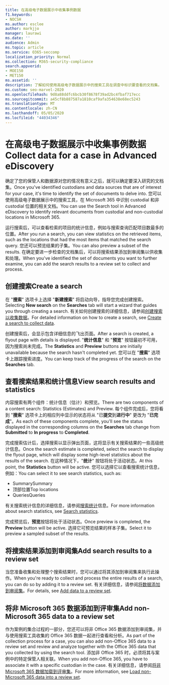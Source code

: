 ```yaml
---
title: 在高级电子数据展示中收集事例数据
f1.keywords:
- NOCSH
ms.author: esclee
author: markjjo
manager: laurawi
ms.date: ''
audience: Admin
ms.topic: article
ms.service: O365-seccomp
localization_priority: Normal
ms.collection: M365-security-compliance
search.appverid:
- MOE150
- MET150
ms.assetid: ''
description: 了解如何使用高级电子数据展示中的搜索工具在调查中标识要查看的文档集。
ms.custom: seo-marvel-2020
ms.openlocfilehash: 9d8a88ddfc6bcb30f8678f39ad2bc4fbaf717ecc
ms.sourcegitcommit: a45cf8b887587a1810caf9afa354638e68ec5243
ms.translationtype: MT
ms.contentlocale: zh-CN
ms.lasthandoff: 05/05/2020
ms.locfileid: "44034346"
---
```

# <a name="collect-data-for-a-case-in-advanced-ediscovery"></a><span data-ttu-id="0c713-103">在高级电子数据展示中收集事例数据</span><span class="sxs-lookup"><span data-stu-id="0c713-103">Collect data for a case in Advanced eDiscovery</span></span>

<span data-ttu-id="0c713-104">确定了您的保管人和数据源对您的情况有意义之后，就可以确定要深入研究的文档集。</span><span class="sxs-lookup"><span data-stu-id="0c713-104">Once you've identified custodians and data sources that are of interest for your case, it's time to identify the set of documents to delve into.</span></span> <span data-ttu-id="0c713-105">您可以使用高级电子数据展示中的搜索工具，在 Microsoft 365 中识别 custodial 和非 custodial 位置的相关文档。</span><span class="sxs-lookup"><span data-stu-id="0c713-105">You can use the Search tool in Advanced eDiscovery to identify relevant documents from custodial and non-custodial locations in Microsoft 365.</span></span>

<span data-ttu-id="0c713-106">运行搜索后，可以查看检索的项目的统计信息，例如与搜索查询匹配项目数最多的位置。</span><span class="sxs-lookup"><span data-stu-id="0c713-106">After you run a search, you can view statistics on the retrieved items, such as the locations that had the most items that matched the search query.</span></span> <span data-ttu-id="0c713-107">您还可以预览结果的子集。</span><span class="sxs-lookup"><span data-stu-id="0c713-107">You can also preview a subset of the results.</span></span> <span data-ttu-id="0c713-108">在确定要进一步检查的文档集后，可以将搜索结果添加到审阅集以供收集和处理。</span><span class="sxs-lookup"><span data-stu-id="0c713-108">When you've identified the set of documents you want to further examine, you can add the search results to a review set to collect and process.</span></span>

## <a name="create-a-search"></a><span data-ttu-id="0c713-109">创建搜索</span><span class="sxs-lookup"><span data-stu-id="0c713-109">Create a search</span></span>

<span data-ttu-id="0c713-110">在 "**搜索**" 选项卡上选择 "**新建搜索**" 将启动向导，指导您完成创建搜索。</span><span class="sxs-lookup"><span data-stu-id="0c713-110">Selecting **New search** on the **Searches** tab will start a wizard that guides you through creating a search.</span></span> <span data-ttu-id="0c713-111">有关如何创建搜索的详细信息，请参阅[创建搜索以收集数据](create-search-to-collect-data.md)。</span><span class="sxs-lookup"><span data-stu-id="0c713-111">For detailed information on how to create a search, see [Create a search to collect data](create-search-to-collect-data.md).</span></span>

<span data-ttu-id="0c713-112">创建搜索后，会显示包含详细信息的飞出页面。</span><span class="sxs-lookup"><span data-stu-id="0c713-112">After a search is created, a flyout page with details is displayed.</span></span> <span data-ttu-id="0c713-113">"**统计信息**" 和 "**预览**" 按钮最初不可用，因为搜索尚未完成。</span><span class="sxs-lookup"><span data-stu-id="0c713-113">The **Statistics** and **Preview** buttons are initially unavailable because the search hasn't completed yet.</span></span> <span data-ttu-id="0c713-114">您可以在 "**搜索**" 选项卡上跟踪搜索进度。</span><span class="sxs-lookup"><span data-stu-id="0c713-114">You can keep track of the progress of the search on the **Searches** tab.</span></span>

## <a name="view-search-results-and-statistics"></a><span data-ttu-id="0c713-115">查看搜索结果和统计信息</span><span class="sxs-lookup"><span data-stu-id="0c713-115">View search results and statistics</span></span>

<span data-ttu-id="0c713-116">内容搜索有两个组件：统计信息（估计）和预览。</span><span class="sxs-lookup"><span data-stu-id="0c713-116">There are two components of a content search: Statistics (Estimates) and Preview.</span></span> <span data-ttu-id="0c713-117">每个组件完成后，您将看到 "**搜索**" 选项卡上的相应列中显示的状态将从 "已**提交**到**进行中**" 更改为 "**已完成**"。</span><span class="sxs-lookup"><span data-stu-id="0c713-117">As each of these components complete, you'll see the status displayed in the corresponding columns on the **Searches** tab change from **Submitted** to **In progress** to **Completed**.</span></span>

<span data-ttu-id="0c713-118">完成搜索估计后，选择搜索以显示弹出页面，这将显示有关搜索结果的一些高级统计信息。</span><span class="sxs-lookup"><span data-stu-id="0c713-118">Once the search estimate is completed, select the search to display the flyout page, which will display some high-level statistics about the results of the search.</span></span> <span data-ttu-id="0c713-119">在这种情况下，"**统计**" 按钮将处于活动状态。</span><span class="sxs-lookup"><span data-stu-id="0c713-119">At this point, the **Statistics** button will be active.</span></span> <span data-ttu-id="0c713-120">您可以选择它以查看搜索统计信息，例如：</span><span class="sxs-lookup"><span data-stu-id="0c713-120">You can select it to see search statistics, such as:</span></span>

- <span data-ttu-id="0c713-121">Summary</span><span class="sxs-lookup"><span data-stu-id="0c713-121">Summary</span></span>
- <span data-ttu-id="0c713-122">顶部位置</span><span class="sxs-lookup"><span data-stu-id="0c713-122">Top locations</span></span>
- <span data-ttu-id="0c713-123">Queries</span><span class="sxs-lookup"><span data-stu-id="0c713-123">Queries</span></span>

<span data-ttu-id="0c713-124">有关搜索统计信息的详细信息，请参阅[搜索统计](search-statistics.md)信息。</span><span class="sxs-lookup"><span data-stu-id="0c713-124">For more information about search statistics, see [Search statistics](search-statistics.md).</span></span>

<span data-ttu-id="0c713-125">完成预览后，**预览**按钮将处于活动状态。</span><span class="sxs-lookup"><span data-stu-id="0c713-125">Once preview is completed, the **Preview** button will be active.</span></span> <span data-ttu-id="0c713-126">选择它可预览结果的样本子集。</span><span class="sxs-lookup"><span data-stu-id="0c713-126">Select it to preview a sampled subset of the results.</span></span>

## <a name="add-search-results-to-a-review-set"></a><span data-ttu-id="0c713-127">将搜索结果添加到审阅集</span><span class="sxs-lookup"><span data-stu-id="0c713-127">Add search results to a review set</span></span>

<span data-ttu-id="0c713-128">当您准备收集和处理整个搜索结果时，您可以通过将其添加到审阅集来执行此操作。</span><span class="sxs-lookup"><span data-stu-id="0c713-128">When you're ready to collect and process the entire results of a search, you can do so by adding it to a review set.</span></span> <span data-ttu-id="0c713-129">有关详细信息，请参阅[将数据添加到审阅集](add-data-to-review-set.md)。</span><span class="sxs-lookup"><span data-stu-id="0c713-129">For details, see [Add data to a review set](add-data-to-review-set.md).</span></span>

## <a name="add-non-microsoft-365-data-to-a-review-set"></a><span data-ttu-id="0c713-130">将非 Microsoft 365 数据添加到评审集</span><span class="sxs-lookup"><span data-stu-id="0c713-130">Add non-Microsoft 365 data to a review set</span></span>

<span data-ttu-id="0c713-131">作为案例的集合过程的一部分，您还可以将非 Office 365 数据添加到审阅集，并与使用搜索工具收集的 Office 365 数据一起进行查看和分析。</span><span class="sxs-lookup"><span data-stu-id="0c713-131">As part of the collection process for a case, you can also add non-Office 365 data to a review set and review and analyze together with the Office 365 data that you collected by using the search tool.</span></span> <span data-ttu-id="0c713-132">添加非 Office 365 时，必须将其与案例中的特定保管人相关联。</span><span class="sxs-lookup"><span data-stu-id="0c713-132">When you add non-Office 365, you have to associate it with a specific custodian in the case.</span></span> <span data-ttu-id="0c713-133">有关详细信息，请参阅[将非 Microsoft 365 数据加载到评审集](load-non-Office-365-data-into-a-review-set.md)。</span><span class="sxs-lookup"><span data-stu-id="0c713-133">For more information, see [Load non-Microsoft 365 data into a review set](load-non-Office-365-data-into-a-review-set.md).</span></span>
